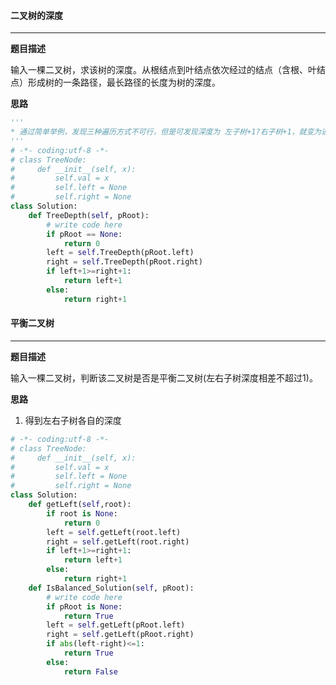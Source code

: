 #### 二叉树的深度

---

__题目描述__

输入一棵二叉树，求该树的深度。从根结点到叶结点依次经过的结点（含根、叶结点）形成树的一条路径，最长路径的长度为树的深度。

__思路__

```python
'''
* 通过简单举例，发现三种遍历方式不可行，但是可发现深度为 左子树+1?右子树+1，就变为递归问题
'''
# -*- coding:utf-8 -*-
# class TreeNode:
#     def __init__(self, x):
#         self.val = x
#         self.left = None
#         self.right = None
class Solution:
    def TreeDepth(self, pRoot):
        # write code here
        if pRoot == None:
            return 0
        left = self.TreeDepth(pRoot.left)
        right = self.TreeDepth(pRoot.right)
        if left+1>=right+1:
            return left+1
        else:
            return right+1
```

#### 平衡二叉树

---

__题目描述__

输入一棵二叉树，判断该二叉树是否是平衡二叉树(左右子树深度相差不超过1)。

__思路__

1. 得到左右子树各自的深度

```python
# -*- coding:utf-8 -*-
# class TreeNode:
#     def __init__(self, x):
#         self.val = x
#         self.left = None
#         self.right = None
class Solution:
    def getLeft(self,root):
        if root is None:
            return 0
        left = self.getLeft(root.left)
        right = self.getLeft(root.right)
        if left+1>=right+1:
            return left+1
        else:
            return right+1       
    def IsBalanced_Solution(self, pRoot):
        # write code here
        if pRoot is None:
            return True
        left = self.getLeft(pRoot.left)
        right = self.getLeft(pRoot.right)
        if abs(left-right)<=1:
            return True
        else:
            return False
```

